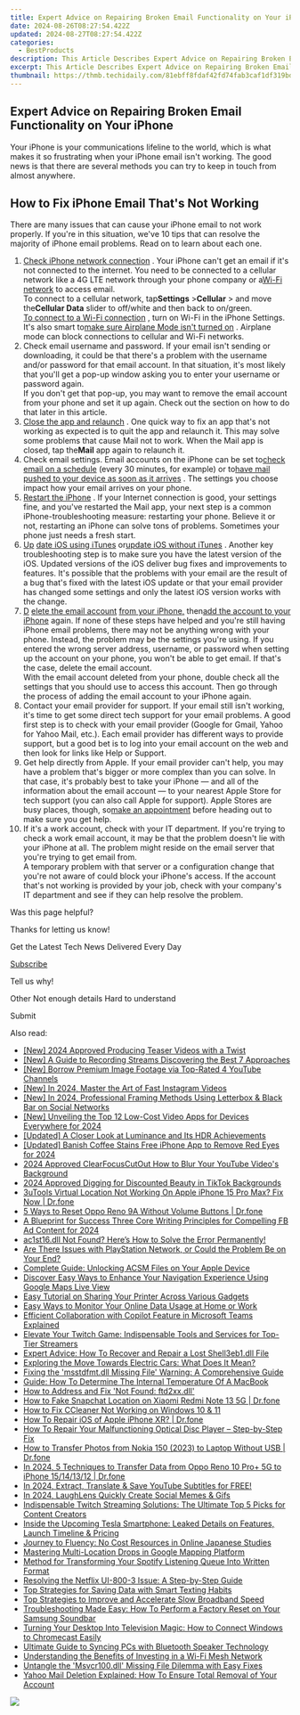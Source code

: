 ```yaml
---
title: Expert Advice on Repairing Broken Email Functionality on Your iPhone
date: 2024-08-26T08:27:54.422Z
updated: 2024-08-27T08:27:54.422Z
categories:
  - BestProducts
description: This Article Describes Expert Advice on Repairing Broken Email Functionality on Your iPhone
excerpt: This Article Describes Expert Advice on Repairing Broken Email Functionality on Your iPhone
thumbnail: https://thmb.techidaily.com/81ebff8fdaf42fd74fab3caf1df319bd8e37362bcaaab93f9b1c17f1267af060.png
---
```


## Expert Advice on Repairing Broken Email Functionality on Your iPhone
 Your iPhone is your communications lifeline to the world, which is what makes it so frustrating when your iPhone email isn't working. The good news is that there are several methods you can try to keep in touch from almost anywhere.

## How to Fix iPhone Email That's Not Working

 There are many issues that can cause your iPhone email to not work properly. If you're in this situation, we've 10 tips that can resolve the majority of iPhone email problems. Read on to learn about each one.

1. [Check iPhone network connection](https://www.lifewire.com/check-network-connection-status-of-wireless-devices-818268) . Your iPhone can't get an email if it's not connected to the internet. You need to be connected to a cellular network like a 4G LTE network through your phone company or a[Wi-Fi network](https://www.lifewire.com/iphone-cant-connect-to-wifi-fix-1999602) to access email.  
 To connect to a cellular network, tap**Settings** \>**Cellular** \> and move the**Cellular Data** slider to off/white and then back to on/green.  
[To connect to a Wi-Fi connection](https://www.lifewire.com/save-time-and-money-using-wifi-817904) , turn on Wi-Fi in the iPhone Settings.  
 It's also smart to[make sure Airplane Mode isn't turned on](https://www.lifewire.com/what-is-iphone-airplane-mode-2000238) . Airplane mode can block connections to cellular and Wi-Fi networks.
2. Check email username and password. If your email isn't sending or downloading, it could be that there's a problem with the username and/or password for that email account. In that situation, it's most likely that you'll get a pop-up window asking you to enter your username or password again.  
 If you don't get that pop-up, you may want to remove the email account from your phone and set it up again. Check out the section on how to do that later in this article.
3. [Close the app and relaunch](https://www.lifewire.com/quit-apps-on-iphone-2000287) . One quick way to fix an app that's not working as expected is to quit the app and relaunch it. This may solve some problems that cause Mail not to work. When the Mail app is closed, tap the**Mail** app again to relaunch it.
4. Check email settings. Email accounts on the iPhone can be set to[check email on a schedule](https://www.lifewire.com/make-iphone-mail-check-for-new-mail-less-often-or-never-1172558) (every 30 minutes, for example) or to[have mail pushed to your device as soon as it arrives](https://www.lifewire.com/what-do-iphone-email-settings-do-2000086) . The settings you choose impact how your email arrives on your phone.
5. [Restart the iPhone](https://www.lifewire.com/how-to-restart-iphone-2000288) . If your Internet connection is good, your settings fine, and you've restarted the Mail app, your next step is a common iPhone-troubleshooting measure: restarting your phone. Believe it or not, restarting an iPhone can solve tons of problems. Sometimes your phone just needs a fresh start.
6. [Up](https://www.lifewire.com/upgrade-iphones-operating-system-2000293) [date iOS using iTunes](https://www.lifewire.com/upgrade-iphones-operating-system-2000293) or[update iOS without iTunes](https://www.lifewire.com/upgrade-ios-on-iphone-connecting-itunes-1999188) . Another key troubleshooting step is to make sure you have the latest version of the iOS. Updated versions of the iOS deliver bug fixes and improvements to features. It's possible that the problems with your email are the result of a bug that's fixed with the latest iOS update or that your email provider has changed some settings and only the latest iOS version works with the change.
7. [D](https://www.lifewire.com/delete-email-account-from-iphone-4136941) [elete the email account](https://www.lifewire.com/delete-email-account-from-iphone-4136941) [from your iPhone,](https://www.lifewire.com/delete-email-account-from-iphone-4136941) then[add the account to your iPhone](https://www.lifewire.com/add-email-account-to-iphone-4582835) again. If none of these steps have helped and you're still having iPhone email problems, there may not be anything wrong with your phone. Instead, the problem may be the settings you're using. If you entered the wrong server address, username, or password when setting up the account on your phone, you won't be able to get email. If that's the case, delete the email account.  
 With the email account deleted from your phone, double check all the settings that you should use to access this account. Then go through the process of adding the email account to your iPhone again.
8. Contact your email provider for support. If your email still isn't working, it's time to get some direct tech support for your email problems. A good first step is to check with your email provider (Google for Gmail, Yahoo for Yahoo Mail, etc.). Each email provider has different ways to provide support, but a good bet is to log into your email account on the web and then look for links like Help or Support.
9. Get help directly from Apple. If your email provider can't help, you may have a problem that's bigger or more complex than you can solve. In that case, it's probably best to take your iPhone — and all of the information about the email account — to your nearest Apple Store for tech support (you can also call Apple for support). Apple Stores are busy places, though, so[make an appointment](https://www.lifewire.com/make-apple-store-appointment-with-app-1999600) before heading out to make sure you get help.
10. If it's a work account, check with your IT department. If you're trying to check a work email account, it may be that the problem doesn't lie with your iPhone at all. The problem might reside on the email server that you're trying to get email from.  
 A temporary problem with that server or a configuration change that you're not aware of could block your iPhone's access. If the account that's not working is provided by your job, check with your company's IT department and see if they can help resolve the problem.

Was this page helpful?

Thanks for letting us know!

 Get the Latest Tech News Delivered Every Day

[Subscribe](https://www.lifewire.com/#)

Tell us why!

 Other  Not enough details  Hard to understand

 Submit

<ins class="adsbygoogle"
     style="display:block"
     data-ad-format="autorelaxed"
     data-ad-client="ca-pub-7571918770474297"
     data-ad-slot="1223367746"></ins>



<ins class="adsbygoogle"
     style="display:block"
     data-ad-client="ca-pub-7571918770474297"
     data-ad-slot="8358498916"
     data-ad-format="auto"
     data-full-width-responsive="true"></ins>

<span class="atpl-alsoreadstyle">Also read:</span>
<div><ul>
<li><a href="https://youtube-blog.techidaily.com/024-approved-producing-teaser-videos-with-a-twist/"><u>[New] 2024 Approved  Producing Teaser Videos with a Twist</u></a></li>
<li><a href="https://extra-hints.techidaily.com/new-a-guide-to-recording-streams-discovering-the-best-7-approaches/"><u>[New] A Guide to Recording Streams  Discovering the Best 7 Approaches</u></a></li>
<li><a href="https://youtube-videos.techidaily.com/new-borrow-premium-image-footage-via-top-rated-4-youtube-channels/"><u>[New] Borrow Premium Image Footage via Top-Rated 4 YouTube Channels</u></a></li>
<li><a href="https://instagram-clips.techidaily.com/new-in-2024-master-the-art-of-fast-instagram-videos/"><u>[New] In 2024, Master the Art of Fast Instagram Videos</u></a></li>
<li><a href="https://facebook-clips.techidaily.com/new-in-2024-professional-framing-methods-using-letterbox-and-black-bar-on-social-networks/"><u>[New] In 2024, Professional Framing Methods  Using Letterbox & Black Bar on Social Networks</u></a></li>
<li><a href="https://fox-http.techidaily.com/new-unveiling-the-top-12-low-cost-video-apps-for-devices-everywhere-for-2024/"><u>[New] Unveiling the Top 12 Low-Cost Video Apps for Devices Everywhere for 2024</u></a></li>
<li><a href="https://extra-resources.techidaily.com/updated-a-closer-look-at-luminance-and-its-hdr-achievements/"><u>[Updated] A Closer Look at Luminance and Its HDR Achievements</u></a></li>
<li><a href="https://article-posts.techidaily.com/updated-banish-coffee-stains-free-iphone-app-to-remove-red-eyes-for-2024/"><u>[Updated] Banish Coffee Stains  Free iPhone App to Remove Red Eyes for 2024</u></a></li>
<li><a href="https://youtube-blog.techidaily.com/approved-clearfocuscutout-how-to-blur-your-youtube-videos-background/"><u>2024 Approved  ClearFocusCutOut  How to Blur Your YouTube Video's Background</u></a></li>
<li><a href="https://fox-helps.techidaily.com/2024-approved-digging-for-discounted-beauty-in-tiktok-backgrounds/"><u>2024 Approved  Digging for Discounted Beauty in TikTok Backgrounds</u></a></li>
<li><a href="https://location-fake.techidaily.com/3utools-virtual-location-not-working-on-apple-iphone-15-pro-max-fix-now-drfone-by-drfone-virtual-ios/"><u>3uTools Virtual Location Not Working On Apple iPhone 15 Pro Max? Fix Now | Dr.fone</u></a></li>
<li><a href="https://phone-solutions.techidaily.com/5-ways-to-reset-oppo-reno-9a-without-volume-buttons-drfone-by-drfone-reset-android-reset-android/"><u>5 Ways to Reset Oppo Reno 9A Without Volume Buttons | Dr.fone</u></a></li>
<li><a href="https://facebook-videos.techidaily.com/a-blueprint-for-success-three-core-writing-principles-for-compelling-fb-ad-content-for-2024/"><u>A Blueprint for Success  Three Core Writing Principles for Compelling FB Ad Content for 2024</u></a></li>
<li><a href="https://tech-recovery.techidaily.com/ac1st16dll-not-found-heres-how-to-solve-the-error-permanently/"><u>ac1st16.dll Not Found? Here’s How to Solve the Error Permanently!</u></a></li>
<li><a href="https://tech-recovery.techidaily.com/are-there-issues-with-playstation-network-or-could-the-problem-be-on-your-end/"><u>Are There Issues with PlayStation Network, or Could the Problem Be on Your End?</u></a></li>
<li><a href="https://techno-recovery.techidaily.com/complete-guide-unlocking-acsm-files-on-your-apple-device/"><u>Complete Guide: Unlocking ACSM Files on Your Apple Device</u></a></li>
<li><a href="https://tech-recovery.techidaily.com/discover-easy-ways-to-enhance-your-navigation-experience-using-google-maps-live-view/"><u>Discover Easy Ways to Enhance Your Navigation Experience Using Google Maps Live View</u></a></li>
<li><a href="https://tech-recovery.techidaily.com/easy-tutorial-on-sharing-your-printer-across-various-gadgets/"><u>Easy Tutorial on Sharing Your Printer Across Various Gadgets</u></a></li>
<li><a href="https://tech-recovery.techidaily.com/easy-ways-to-monitor-your-online-data-usage-at-home-or-work/"><u>Easy Ways to Monitor Your Online Data Usage at Home or Work</u></a></li>
<li><a href="https://tech-recovery.techidaily.com/efficient-collaboration-with-copilot-feature-in-microsoft-teams-explained/"><u>Efficient Collaboration with Copilot Feature in Microsoft Teams Explained</u></a></li>
<li><a href="https://tech-recovery.techidaily.com/elevate-your-twitch-game-indispensable-tools-and-services-for-top-tier-streamers/"><u>Elevate Your Twitch Game: Indispensable Tools and Services for Top-Tier Streamers</u></a></li>
<li><a href="https://tech-recovery.techidaily.com/expert-advice-how-to-recover-and-repair-a-lost-shell3eb1dll-file/"><u>Expert Advice: How To Recover and Repair a Lost Shell3eb1.dll File</u></a></li>
<li><a href="https://tech-recovery.techidaily.com/exploring-the-move-towards-electric-cars-what-does-it-mean/"><u>Exploring the Move Towards Electric Cars: What Does It Mean?</u></a></li>
<li><a href="https://tech-recovery.techidaily.com/fixing-the-msstdfmtdll-missing-file-warning-a-comprehensive-guide/"><u>Fixing the 'msstdfmt.dll Missing File' Warning: A Comprehensive Guide</u></a></li>
<li><a href="https://tech-recovery.techidaily.com/guide-how-to-determine-the-internal-temperature-of-a-macbook/"><u>Guide: How To Determine The Internal Temperature Of A MacBook</u></a></li>
<li><a href="https://tech-recovery.techidaily.com/how-to-address-and-fix-not-found-ftd2xxdll/"><u>How to Address and Fix 'Not Found: ftd2xx.dll'</u></a></li>
<li><a href="https://location-social.techidaily.com/how-to-fake-snapchat-location-on-xiaomi-redmi-note-13-5g-drfone-by-drfone-virtual-android/"><u>How to Fake Snapchat Location on Xiaomi Redmi Note 13 5G | Dr.fone</u></a></li>
<li><a href="https://win11-tips.techidaily.com/how-to-fix-ccleaner-not-working-on-windows-10-and-11/"><u>How to Fix CCleaner Not Working on Windows 10 & 11</u></a></li>
<li><a href="https://techidaily.com/how-to-repair-ios-of-apple-iphone-xr-drfone-by-drfone-ios-system-repair-ios-system-repair/"><u>How To Repair iOS of Apple iPhone XR? | Dr.fone</u></a></li>
<li><a href="https://tech-recovery.techidaily.com/how-to-repair-your-malfunctioning-optical-disc-player-step-by-step-fix/"><u>How To Repair Your Malfunctioning Optical Disc Player – Step-by-Step Fix</u></a></li>
<li><a href="https://android-transfer.techidaily.com/how-to-transfer-photos-from-nokia-150-2023-to-laptop-without-usb-drfone-by-drfone-transfer-from-android-transfer-from-android/"><u>How to Transfer Photos from Nokia 150 (2023) to Laptop Without USB | Dr.fone</u></a></li>
<li><a href="https://android-transfer.techidaily.com/in-2024-5-techniques-to-transfer-data-from-oppo-reno-10-proplus-5g-to-iphone-15141312-drfone-by-drfone-transfer-from-android-transfer-from-android/"><u>In 2024, 5 Techniques to Transfer Data from Oppo Reno 10 Pro+ 5G to iPhone 15/14/13/12 | Dr.fone</u></a></li>
<li><a href="https://facebook-video-share.techidaily.com/in-2024-extract-translate-and-save-youtube-subtitles-for-free/"><u>In 2024, Extract, Translate & Save YouTube Subtitles for FREE!</u></a></li>
<li><a href="https://extra-skills.techidaily.com/in-2024-laughlens-quickly-create-social-memes-and-gifs/"><u>In 2024, LaughLens  Quickly Create Social Memes & Gifs</u></a></li>
<li><a href="https://tech-recovery.techidaily.com/indispensable-twitch-streaming-solutions-the-ultimate-top-5-picks-for-content-creators/"><u>Indispensable Twitch Streaming Solutions: The Ultimate Top 5 Picks for Content Creators</u></a></li>
<li><a href="https://tech-recovery.techidaily.com/inside-the-upcoming-tesla-smartphone-leaked-details-on-features-launch-timeline-and-pricing/"><u>Inside the Upcoming Tesla Smartphone: Leaked Details on Features, Launch Timeline & Pricing</u></a></li>
<li><a href="https://mondly-stories.techidaily.com/journey-to-fluency-no-cost-resources-in-online-japanese-studies/"><u>Journey to Fluency: No Cost Resources in Online Japanese Studies</u></a></li>
<li><a href="https://tech-recovery.techidaily.com/mastering-multi-location-drops-in-google-mapping-platform/"><u>Mastering Multi-Location Drops in Google Mapping Platform</u></a></li>
<li><a href="https://tech-recovery.techidaily.com/method-for-transforming-your-spotify-listening-queue-into-written-format/"><u>Method for Transforming Your Spotify Listening Queue Into Written Format</u></a></li>
<li><a href="https://tech-recovery.techidaily.com/1722855221726-resolving-the-netflix-ui-800-3-issue-a-step-by-step-guide/"><u>Resolving the Netflix UI-800-3 Issue: A Step-by-Step Guide</u></a></li>
<li><a href="https://tech-recovery.techidaily.com/top-strategies-for-saving-data-with-smart-texting-habits/"><u>Top Strategies for Saving Data with Smart Texting Habits</u></a></li>
<li><a href="https://tech-recovery.techidaily.com/top-strategies-to-improve-and-accelerate-slow-broadband-speed/"><u>Top Strategies to Improve and Accelerate Slow Broadband Speed</u></a></li>
<li><a href="https://tech-recovery.techidaily.com/troubleshooting-made-easy-how-to-perform-a-factory-reset-on-your-samsung-soundbar/"><u>Troubleshooting Made Easy: How To Perform a Factory Reset on Your Samsung Soundbar</u></a></li>
<li><a href="https://tech-recovery.techidaily.com/turning-your-desktop-into-television-magic-how-to-connect-windows-to-chromecast-easily/"><u>Turning Your Desktop Into Television Magic: How to Connect Windows to Chromecast Easily</u></a></li>
<li><a href="https://tech-recovery.techidaily.com/ultimate-guide-to-syncing-pcs-with-bluetooth-speaker-technology/"><u>Ultimate Guide to Syncing PCs with Bluetooth Speaker Technology</u></a></li>
<li><a href="https://tech-recovery.techidaily.com/understanding-the-benefits-of-investing-in-a-wi-fi-mesh-network/"><u>Understanding the Benefits of Investing in a Wi-Fi Mesh Network</u></a></li>
<li><a href="https://tech-recovery.techidaily.com/untangle-the-msvcr100dll-missing-file-dilemma-with-easy-fixes/"><u>Untangle the 'Msvcr100.dll' Missing File Dilemma with Easy Fixes</u></a></li>
<li><a href="https://tech-recovery.techidaily.com/yahoo-mail-deletion-explained-how-to-ensure-total-removal-of-your-account/"><u>Yahoo Mail Deletion Explained: How To Ensure Total Removal of Your Account</u></a></li>
</ul></div>

<!-- affiliate ads begin -->
<a href="https://secure.2checkout.com/order/checkout.php?PRODS=45152835&QTY=1&AFFILIATE=108875&CART=1"><img src="https://download.terabyteunlimited.com/banners/ad_800x450_d.jpg" border="0"></a>
<!-- affiliate ads end -->